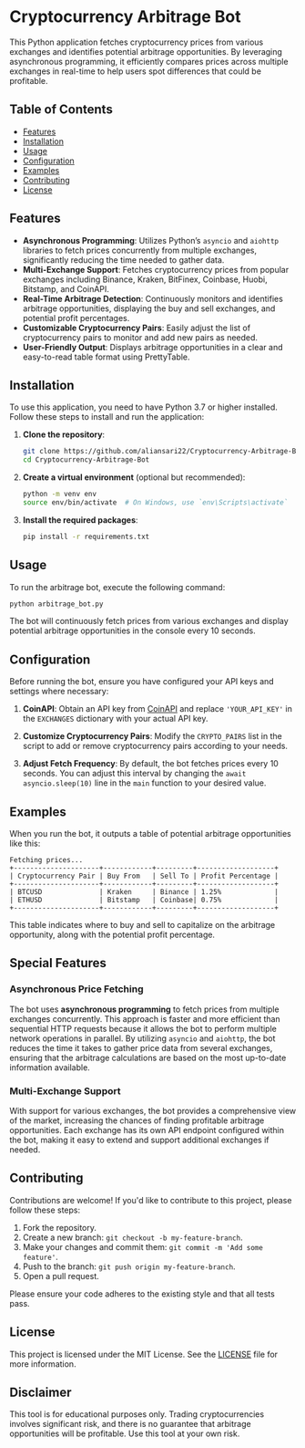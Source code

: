 # Cryptocurrency Arbitrage Bot

This Python application fetches cryptocurrency prices from various exchanges and identifies potential arbitrage opportunities. By leveraging asynchronous programming, it efficiently compares prices across multiple exchanges in real-time to help users spot differences that could be profitable.

## Table of Contents

- [Features](#features)
- [Installation](#installation)
- [Usage](#usage)
- [Configuration](#configuration)
- [Examples](#examples)
- [Contributing](#contributing)
- [License](#license)

## Features

- **Asynchronous Programming**: Utilizes Python’s `asyncio` and `aiohttp` libraries to fetch prices concurrently from multiple exchanges, significantly reducing the time needed to gather data.
- **Multi-Exchange Support**: Fetches cryptocurrency prices from popular exchanges including Binance, Kraken, BitFinex, Coinbase, Huobi, Bitstamp, and CoinAPI.
- **Real-Time Arbitrage Detection**: Continuously monitors and identifies arbitrage opportunities, displaying the buy and sell exchanges, and potential profit percentages.
- **Customizable Cryptocurrency Pairs**: Easily adjust the list of cryptocurrency pairs to monitor and add new pairs as needed.
- **User-Friendly Output**: Displays arbitrage opportunities in a clear and easy-to-read table format using PrettyTable.

## Installation

To use this application, you need to have Python 3.7 or higher installed. Follow these steps to install and run the application:

1. **Clone the repository**:

   ```bash
   git clone https://github.com/aliansari22/Cryptocurrency-Arbitrage-Bot.git
   cd Cryptocurrency-Arbitrage-Bot
   ```

2. **Create a virtual environment** (optional but recommended):

   ```bash
   python -m venv env
   source env/bin/activate  # On Windows, use `env\Scripts\activate`
   ```

3. **Install the required packages**:

   ```bash
   pip install -r requirements.txt
   ```

## Usage

To run the arbitrage bot, execute the following command:

```bash
python arbitrage_bot.py
```

The bot will continuously fetch prices from various exchanges and display potential arbitrage opportunities in the console every 10 seconds.

## Configuration

Before running the bot, ensure you have configured your API keys and settings where necessary:

1. **CoinAPI**: Obtain an API key from [CoinAPI](https://www.coinapi.io/) and replace `'YOUR_API_KEY'` in the `EXCHANGES` dictionary with your actual API key.

2. **Customize Cryptocurrency Pairs**: Modify the `CRYPTO_PAIRS` list in the script to add or remove cryptocurrency pairs according to your needs.

3. **Adjust Fetch Frequency**: By default, the bot fetches prices every 10 seconds. You can adjust this interval by changing the `await asyncio.sleep(10)` line in the `main` function to your desired value.

## Examples

When you run the bot, it outputs a table of potential arbitrage opportunities like this:

```
Fetching prices...
+---------------------+------------+---------+-------------------+
| Cryptocurrency Pair | Buy From   | Sell To | Profit Percentage |
+---------------------+------------+---------+-------------------+
| BTCUSD              | Kraken     | Binance | 1.25%             |
| ETHUSD              | Bitstamp   | Coinbase| 0.75%             |
+---------------------+------------+---------+-------------------+
```

This table indicates where to buy and sell to capitalize on the arbitrage opportunity, along with the potential profit percentage.

## Special Features

### Asynchronous Price Fetching

The bot uses **asynchronous programming** to fetch prices from multiple exchanges concurrently. This approach is faster and more efficient than sequential HTTP requests because it allows the bot to perform multiple network operations in parallel. By utilizing `asyncio` and `aiohttp`, the bot reduces the time it takes to gather price data from several exchanges, ensuring that the arbitrage calculations are based on the most up-to-date information available.

### Multi-Exchange Support

With support for various exchanges, the bot provides a comprehensive view of the market, increasing the chances of finding profitable arbitrage opportunities. Each exchange has its own API endpoint configured within the bot, making it easy to extend and support additional exchanges if needed.

## Contributing

Contributions are welcome! If you'd like to contribute to this project, please follow these steps:

1. Fork the repository.
2. Create a new branch: `git checkout -b my-feature-branch`.
3. Make your changes and commit them: `git commit -m 'Add some feature'`.
4. Push to the branch: `git push origin my-feature-branch`.
5. Open a pull request.

Please ensure your code adheres to the existing style and that all tests pass.

## License

This project is licensed under the MIT License. See the [LICENSE](LICENSE) file for more information.

## Disclaimer

This tool is for educational purposes only. Trading cryptocurrencies involves significant risk, and there is no guarantee that arbitrage opportunities will be profitable. Use this tool at your own risk.
